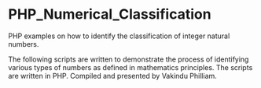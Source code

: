 # PHP_Numerical_Classification
PHP examples on how to identify the classification of integer natural numbers.

The following scripts are written to demonstrate the process of identifying various types of numbers as defined in mathematics principles.
The scripts are written in PHP.
Compiled and presented by Vakindu Philliam.
